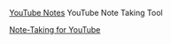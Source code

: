 
[YouTube Notes](https://instadeq.com/youtube-notes/)
YouTube Note Taking Tool

[Note-Taking for YouTube](https://getrocketnote.com/)
